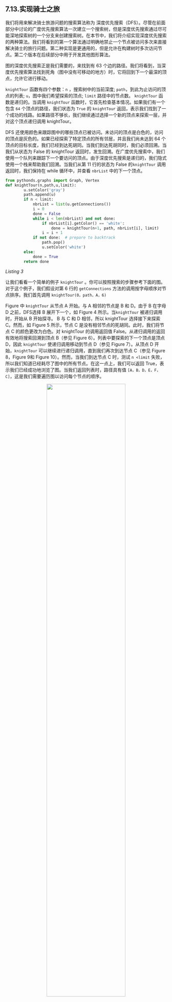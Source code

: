 
## 7.13.实现骑士之旅

我们将用来解决骑士旅游问题的搜索算法称为 深度优先搜索（DFS）。尽管在前面部分中讨论的广度优先搜索算法一次建立一个搜索树，但是深度优先搜索通过尽可能深地探索树的一个分支来创建搜索树。在本节中，我们将介绍实现深度优先搜索的两种算法。我们将看到的第一个算法通过明确地禁止一个节点被访问多次来直接解决骑士的旅行问题。第二种实现是更通用的，但是允许在构建树时多次访问节点。第二个版本在后续部分中用于开发其他图形算法。

图的深度优先搜索正是我们需要的，来找到有 63 个边的路径。我们将看到，当深度优先搜索算法找到死角（图中没有可移动的地方）时，它将回到下一个最深的顶点，允许它进行移动。

`knightTour` 函数有四个参数：`n` ，搜索树中的当前深度; `path`，到此为止访问的顶点的列表; `u`，图中我们希望探索的顶点; `limit` 路径中的节点数。 `knightTour` 函数是递归的。当调用 `knightTour` 函数时，它首先检查基本情况。如果我们有一个包含 `64` 个顶点的路径，我们状态为 `True` 的 `knightTour` 返回，表示我们找到了一个成功的线路。如果路径不够长，我们继续通过选择一个新的顶点来探索一层，并对这个顶点递归调用 knightTour。

DFS 还使用颜色来跟踪图中的哪些顶点已被访问。未访问的顶点是白色的，访问的顶点是灰色的。如果已经探索了特定顶点的所有邻居，并且我们尚未达到 64 个顶点的目标长度，我们已经到达死胡同。当我们到达死胡同时，我们必须回溯。当我们从状态为 False 的 knightTour 返回时，发生回溯。在广度优先搜索中，我们使用一个队列来跟踪下一个要访问的顶点。由于深度优先搜索是递归的，我们隐式使用一个栈来帮助我们回溯。当我们从第 11 行的状态为 False 的`knightTour` 调用返回时，我们保持在 while 循环中，并查看 `nbrList` 中的下一个顶点。

```python
from pythonds.graphs import Graph, Vertex
def knightTour(n,path,u,limit):
        u.setColor('gray')
        path.append(u)
        if n < limit:
            nbrList = list(u.getConnections())
            i = 0
            done = False
            while i < len(nbrList) and not done:
                if nbrList[i].getColor() == 'white':
                    done = knightTour(n+1, path, nbrList[i], limit)
                i = i + 1
            if not done:  # prepare to backtrack
                path.pop()
                u.setColor('white')
        else:
            done = True
        return done
```

*Listing 3*

让我们看看一个简单的例子 `knightTour` 。你可以按照搜索的步骤参考下面的图。对于这个例子，我们假设对第 6 行的 `getConnections` 方法的调用按字母顺序对节点排序。我们首先调用 `knightTour(0，path，A，6)`

Figure 中 `knightTour` 从节点 A 开始。与 A 相邻的节点是 B 和 D。由于 B 在字母 D 之前，DFS选择 B 展开下一个，如 Figure 4 所示。当`knightTour` 被递归调用时，开始从 B 开始探寻。 B 与 C 和 D 相邻，所以 knightTour 选择接下来探索 C。然而，如 Figure 5 所示，节点 C 是没有相邻节点的死胡同。此时，我们将节点 C 的颜色更改为白色。对 knightTour 的调用返回值 False。从递归调用的返回有效地将搜索回溯到顶点 B（参见 Figure 6）。列表中要探索的下一个顶点是顶点 D，因此 `knightTour` 使递归调用移动到节点 D（参见 Figure 7）。从顶点 D 开始，`knightTour` 可以继续进行递归调用，直到我们再次到达节点 C（参见 Figure 8，Figure 9和 Figure 10）。然而，当我们到达节点 C 时，测试 `n <limit` 失败，所以我们知道已经耗尽了图中的所有节点。在这一点上，我们可以返回 True，表示我们已经成功地浏览了图。当我们返回列表时，路径具有值 `[A，B，D，E，F，C]`，这是我们需要遍历图以访问每个节点的顺序。

<p align="center">
    <img width="70%" height="70%" src="http://images.iterate.site/blog/image/20190702/AU7laItVydfK.png?imageslim">
</p>

<p align="center">
    <img width="70%" height="70%" src="http://images.iterate.site/blog/image/20190702/53knEwQorxQU.png?imageslim">
</p>

*Figure 3-10*

Figure 11 展示了一个 $$8 \times 8$$ 板的完整遍历。有许多可能的路径; 一些是对称的。 通过一些修改，你可以使遍历开始和结束在同一个正方形。

<p align="center">
    <img width="70%" height="70%" src="http://images.iterate.site/blog/image/20190702/xW6fJD39oRLl.png?imageslim">
</p>

*Figure 10*




# 相关

- [python-data-structure-cn](https://github.com/facert/python-data-structure-cn)
